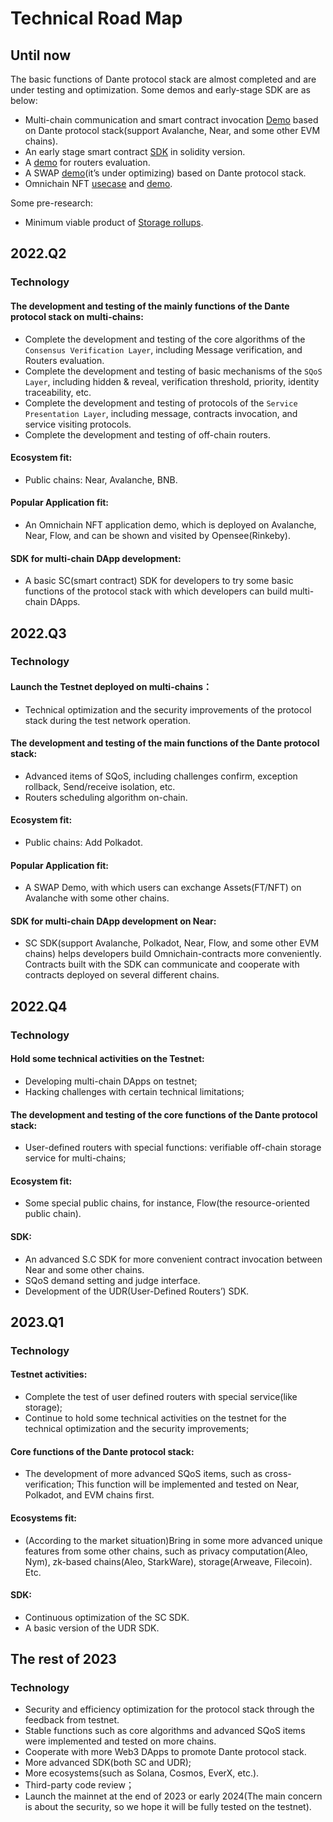 # Technical Road Map

## Until now

The basic functions of Dante protocol stack are almost completed and are under testing and optimization. Some demos and early-stage SDK are as below:
* Multi-chain communication and smart contract invocation [Demo](https://github.com/dantenetwork/cross-chain-demo/tree/demo-video ) based on Dante protocol stack(support Avalanche, Near, and some other EVM chains).
* An early stage smart contract [SDK](https://github.com/dantenetwork/solidity-contract-template/tree/develop ) in solidity version.
* A [demo](https://github.com/dantenetwork/Routers-Evaluation-Demo ) for routers evaluation.
* A SWAP  [demo](https://github.com/dantenetwork/Demo-Swap/tree/dev )(it’s under optimizing) based on Dante protocol stack.
* Omnichain NFT [usecase](https://github.com/dantenetwork/KingHonorNFT/tree/demo-video ) and [demo](https://github.com/dantenetwork/cadence-contracts/tree/demo-video ).

Some pre-research:
* Minimum viable product of [Storage rollups](https://github.com/dantenetwork/hackathon ).

## 2022.Q2
### Technology
#### The development and testing of the mainly functions of the Dante protocol stack on multi-chains: 
* Complete the development and testing of the core algorithms of the `Consensus Verification Layer`, including Message verification, and Routers evaluation.
* Complete the development and testing of basic mechanisms of the `SQoS Layer`, including hidden & reveal, verification threshold, priority, identity traceability, etc.
* Complete the development and testing of protocols of the `Service Presentation Layer`, including message, contracts invocation, and service visiting protocols.
* Complete the development and testing of off-chain routers.
#### Ecosystem fit:
* Public chains:  Near, Avalanche, BNB.
#### Popular Application fit:
* An Omnichain NFT application demo, which is deployed on Avalanche, Near, Flow, and can be shown and visited by Opensee(Rinkeby).
#### SDK for multi-chain DApp development:
* A basic SC(smart contract) SDK for developers to try some basic functions of the protocol stack with which developers can build multi-chain DApps.

## 2022.Q3
### Technology
#### Launch the Testnet deployed on multi-chains：
* Technical optimization and the security improvements of the protocol stack during the test network operation.
#### The development and testing of the main functions of the Dante protocol stack:
* Advanced items of SQoS, including challenges confirm, exception rollback, Send/receive isolation, etc.
* Routers scheduling algorithm on-chain.
#### Ecosystem fit:
* Public chains:  Add Polkadot.
#### Popular Application fit:
* A SWAP Demo, with which users can exchange Assets(FT/NFT) on Avalanche with some other chains.
#### SDK for multi-chain DApp development on Near:
* SC SDK(support Avalanche, Polkadot, Near, Flow, and some other EVM chains) helps developers build Omnichain-contracts more conveniently. Contracts built with the SDK can communicate and cooperate with contracts deployed on several different chains.

## 2022.Q4
### Technology
#### Hold some technical activities on the Testnet:
* Developing multi-chain DApps on testnet;
* Hacking challenges with certain technical limitations;
#### The development and testing of the core functions of the Dante protocol stack:
* User-defined routers with special functions: verifiable off-chain storage service for multi-chains;
#### Ecosystem fit:
* Some special public chains, for instance, Flow(the resource-oriented public chain).
#### SDK:
* An advanced S.C SDK for more convenient contract invocation between Near and some other chains.
* SQoS demand setting and judge interface.
* Development of the UDR(User-Defined Routers’) SDK.

## 2023.Q1
### Technology
#### Testnet activities:
* Complete the test of user defined routers with special service(like storage);
* Continue to hold some technical activities on the testnet for the technical optimization and the security improvements;
#### Core functions of the Dante protocol stack:
* The development of more advanced SQoS items, such as cross-verification; This function will be implemented and tested on Near, Polkadot, and EVM chains first.
#### Ecosystems fit:
* (According to the market situation)Bring in some more advanced unique features from some other chains, such as privacy computation(Aleo, Nym), zk-based chains(Aleo, StarkWare), storage(Arweave, Filecoin). Etc.
#### SDK:
* Continuous optimization of the SC SDK.
* A basic version of the UDR SDK.

## The rest of 2023
### Technology
* Security and efficiency optimization for the protocol stack through the feedback from testnet.
* Stable functions such as core algorithms and advanced SQoS items were implemented and tested on more chains.
* Cooperate with more Web3 DApps to promote Dante protocol stack.
* More advanced SDK(both SC and UDR);
* More ecosystems(such as Solana, Cosmos, EverX, etc.).
* Third-party code review；
* Launch the mainnet at the end of 2023 or early 2024(The main concern is about the security, so we hope it will be fully tested on the testnet). 

